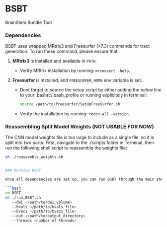 # BSBT
BrainStem Bundle Tool

### Dependencies

BSBT uses wrapped MRtrix3 and Freesurfer (>7.3) commands for tract generation. To run these command, please ensure that:

1. **MRtrix3** is installed and available in `PATH`.
   - Verify MRtrix installation by running: `mrconvert -help`.

2. **Freesurfer** is installed, and `FREESURFER_HOME` env variable is set.
   - Dont forget to source the setup script by either adding the below line to your .bashrc/.bash_profile or running explicitely in terminal:
     ```bash
     source /path/to/freesurfer/SetUpFreeSurfer.sh
     ```
   - Verify the installation by running: `recon-all -version`.


### Reassembling Split Model Weights (NOT USABLE FOR NOW)

The CNN model weights file is too large to include as a single file, so it is split into two parts. First, navigate to the ./scripts folder in Terminal, then run the following shell script to reassemble the weights file:

```bash
sh ./reassemble_weights.sh


### Running BSBT

Once all dependencies are set up, you can run BSBT through the main shell script:

```bash
cd BSBT
sh ./run_BSBT.sh 
   --dwi </path/to/dwi_volume>
   --bvals </path/to/bvals_file>
   --bvecs </path/to/bvecs_file>
   --out </path/to/output_directory>
   --threads <number of threads>
